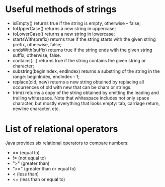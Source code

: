 # Useful methods of strings

- isEmpty() returns true if the string is empty, otherwise – false;
- toUpperCase() returns a new string in uppercase;
- toLowerCase() returns a new string in lowercase;
- startsWith(prefix) returns true if the string starts with the given string prefix, otherwise, false;
- endsWith(suffix) returns true if the string ends with the given string suffix, otherwise, false.
- contains(...) returns true if the string contains the given string or character;
- substring(beginIndex, endIndex) returns a substring of the string in the range: beginIndex, endIndex - 1;
- replace(old, new) returns a new string obtained by replacing all occurrences of old with new that can be chars or strings.
- trim() returns a copy of the string obtained by omitting the leading and trailing whitespace. Note that whitespace includes not only space character, but mostly everything that looks empty: tab, carriage return, newline character, etc.

# List of relational operators
Java provides six relational operators to compare numbers:

- == (equal to)
- != (not equal to)
- ">" (greater than)
- ">=" (greater than or equal to)
- < (less than)
- <= (less than or equal to)